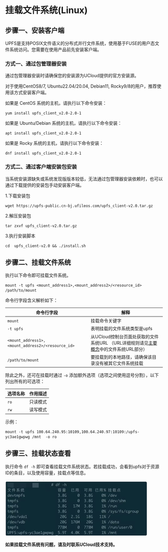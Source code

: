 # 挂载文件系统(Linux)

## 步骤一、安装客户端

UPFS是支持POSIX文件语义的分布式并行文件系统，使用基于FUSE的用户态文件系统访问。您需要在使用产品前先安装客户端。

### 方式一、通过包管理器安装

通过包管理器安装时请确保您的安装源为UCloud提供的官方安装源。

对于使用CentOS8/7, Ubuntu22.04/20.04, Debian11, Rocky9/8的用户，推荐使用该方式安装客户端。

如果是 CentOS 系统的主机，请执行以下命令安装：

```shell
yum install upfs_client_v2.0-2.0-1
```

如果是 Ubuntu/Debian 系统的主机，请执行以下命令安装：

```shell
apt install upfs_client_v2.0-2.0-1
```

如果是 Rocky 系统的主机，请执行以下命令安装：

```shell
dnf install upfs_client_v2.0-2.0-1
```

### 方式二、通过客户端安装包安装

当系统安装源缺失或系统发现版版本较低，无法通过包管理器安装依赖时，也可以通过下载提供的安装包手动安装客户端。

1.下载安装包

```shell
wget https://upfs-public.cn-bj.ufileos.com/upfs_client-v2.0.tar.gz
```

2.解压安装包

```shell
tar zxvf upfs_client-v2.0.tar.gz
```

3.执行安装脚本

```shell
cd  upfs_client-v2.0 && ./install.sh
```

## 步骤二、挂载文件系统

执行以下命令即可挂载文件系统。 

```shell
mount -t upfs <mount_address1>,<mount_address2>/<resource_id>  /path/to/mount 
```
命令行字段含义解析如下：

| 命令行字段 | 解释                       |
|--------------|--------------------------|
| ```mount```             | 挂载命令关键字                  |
| ```-t upfs```             | 表明挂载的文件系统类型是upfs         |
| ```<mount_address1>,<mount_address2>/<resource_id>``` | 从UCloud控制台页面处获取的文件系统URL （URL详细规则请见[主要概念](/upfs/upfs_manual_instruction/concept)中的文件系统URL部分） |
| ```/path/to/mount```           | 要挂载到的本地路径，请确保该目录没有被其它文件系统挂载        |



除此之外，还可在挂载时通过 ```-o``` 添加额外选项（选项之间使用逗号分割），以下列出所有的可选项：

| 选项名称            | 作用描述                                |
|-----------------|-------------------------------------|
| ```ro```              | 只读模式                                |
| ```rw```              | 读写模式      |

示例：

```shell
mount -t upfs 100.64.240.95:10109,100.64.240.97:10109:/upfs-yc3ae1gwpwg /mnt  -o ro
```

## 步骤三、挂载状态查看

执行命令 ```df -h``` 即可查看挂载文件系统状态。若挂载成功，会看到upfs对于资源ID的条目，以及使用容量，挂载点等信息。

![](/images/upfs_guide/linux_mount1.png)




**如果挂载文件系统有问题，请及时联系UCloud技术支持。**
    